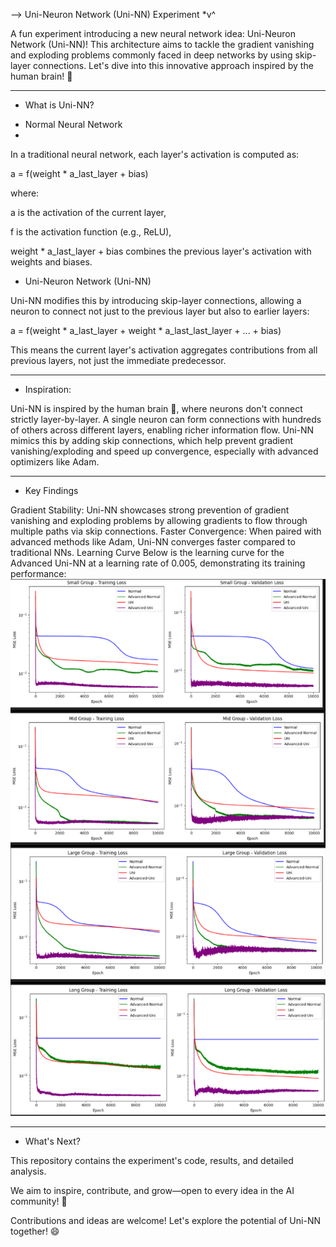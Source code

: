 --> Uni-Neuron Network (Uni-NN) Experiment  *v^

A fun experiment introducing a new neural network idea: Uni-Neuron Network (Uni-NN)! This architecture aims to tackle the gradient vanishing and exploding problems commonly faced in deep networks by using skip-layer connections. Let's dive into this innovative approach inspired by the human brain! 🚀

-----

* What is Uni-NN?

- Normal Neural Network
- 
In a traditional neural network, each layer's activation is computed as:


a = f(weight * a_last_layer + bias)


where:

a is the activation of the current layer,

f is the activation function (e.g., ReLU),

weight * a_last_layer + bias combines the previous layer's activation with weights and biases.


- Uni-Neuron Network (Uni-NN)

Uni-NN modifies this by introducing skip-layer connections, allowing a neuron to connect not just to the previous layer but also to earlier layers:


a = f(weight * a_last_layer + weight * a_last_last_layer + ... + bias)


This means the current layer's activation aggregates contributions from all previous layers, not just the immediate predecessor.

-----

* Inspiration: 

Uni-NN is inspired by the human brain 🧠, where neurons don't connect strictly layer-by-layer. A single neuron can form connections with hundreds of others across different layers, enabling richer information flow. Uni-NN mimics this by adding skip connections, which help prevent gradient vanishing/exploding and speed up convergence, especially with advanced optimizers like Adam.

-----

* Key Findings

Gradient Stability: Uni-NN showcases strong prevention of gradient vanishing and exploding problems by allowing gradients to flow through multiple paths via skip connections.
Faster Convergence: When paired with advanced methods like Adam, Uni-NN converges faster compared to traditional NNs.
Learning Curve
Below is the learning curve for the Advanced Uni-NN at a learning rate of 0.005, demonstrating its training performance:
![Adv uni-NN LR 0.0025](images/uni-NN_lr=0.0025.jpg)

-----

* What's Next?

This repository contains the experiment's code, results, and detailed analysis. 

We aim to inspire, contribute, and grow—open to every idea in the AI community! 🌟

Contributions and ideas are welcome! Let's explore the potential of Uni-NN together! 😄
